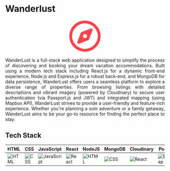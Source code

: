 # Wanderlust
<div align="center">
<img src="public/images/web-icon.png" alt="" width="100" height="auto"/>
</div>
<p align="justify">WanderLust is a full-stack web application designed to simplify the process of discovering and booking your dream vacation accommodations.  Built using a modern tech stack including React.js for a dynamic front-end experience, Node.js and Express.js for a robust back-end, and MongoDB for data persistence, WanderLust offers users a seamless platform to explore a diverse range of properties.  From browsing listings with detailed descriptions and vibrant imagery (powered by Cloudinary) to secure user authentication (via Passport.js and JWT) and integrated mapping (using Mapbox API), WanderLust strives to provide a user-friendly and feature-rich experience.  Whether you're planning a solo adventure or a family getaway, WanderLust aims to be your go-to resource for finding the perfect place to stay.</p>
<h2 align="left">Tech Stack</h2>

| HTML  | CSS  | JavaScript  | React  | NodeJS  | MongoDB  | Cloudinary  | Postman  |
|-------|------|-------------|--------|---------|----------|-------------|----------|
| <img src="https://cdn.worldvectorlogo.com/logos/html-1.svg" alt="HTML" width="65"/> | <img src="https://cdn.worldvectorlogo.com/logos/css-3.svg" alt="CSS" width="65"/> | <img src="https://upload.wikimedia.org/wikipedia/commons/6/6a/JavaScript-logo.png" alt="JavaScript" width="65"/> | <img src="https://cdn.worldvectorlogo.com/logos/react-1.svg" alt="React" width="65"/> | <img src="https://cdn.worldvectorlogo.com/logos/nodejs-icon.svg" alt="HTML" width="65"/> | <img src="https://cdn.worldvectorlogo.com/logos/mongodb-icon-1.svg" alt="CSS" width="65"/> | <img src="https://cdn.worldvectorlogo.com/logos/cloudinary-2.svg" alt="React" width="65"/> | <img src="https://cdn.worldvectorlogo.com/logos/postman.svg" alt="Bootsrtap" width="65"/>
